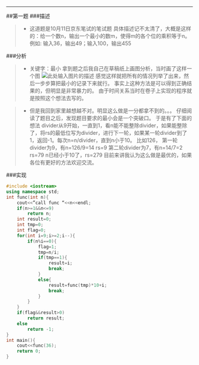 -----
<!-- toc -->
##第一题
###描述
> * 这道题是10月11日京东笔试的笔试题
具体描述记不太清了，大概是这样的：给一个数n，输出一个最小的数m，使得m的各个位的乘积等于n。
例如: 输入36，输出49；输入100，输出455

###分析
> * 关键字：最小
拿到题之后我自己在草稿纸上画图分析，当时画了这样一个图
![此处输入图片的描述][1]
感觉这样就把所有的情况列举了出来，然后一步步算把最小的记录下来就行。
事实上这种方法是可以得到正确结果的，但明显是非常暴力的。
由于时间关系当时在卷子上实现的程序就是按照这个想法去写的。

> * 但是我回到家里越想越不对。明显这么做是一分都拿不到的。。。
仔细阅读了题目之后，发现题目要求的最小会是一个突破口。
于是有了下面的想法
divider从9开始，一直到1，看n能不能整除divider，如果能整除了，将rs的最低位写为divider，进行下一轮，如果某一轮divider到了1，返回-1。每次n=n/divider，直到n小于10。
比如126，
第一轮divider为9，有n=126/9=14  rs=9
第二轮divider为7，有n=14/7=2    rs=79 
n已经小于10了，rs=279 
目前来讲我认为这么做是最优的，如果各位有更好的方法欢迎交流。

###实现
```c++
#include <iostream>
using namespace std;
int func(int n){
    cout<<”call func “<<n<<endl;
    if(n>=1&&n<=9) 
        return n;
    int result=0;
    int tmp=0;
    int flag=0;
    for(int i=9;i>=2;i--){
        if(n%i==0){
            flag=1;
            tmp=n/i;
            if(tmp==1){
                result=i;
                break;
            }
            else{
                result=func(tmp)*10+i;
                break;
            }
        }       
    }
    if(flag&&result>0)
        return result;
    else 
        return -1;
}
int main(){
    cout<<func(36);
    return 0; 
}
```




[1]: http://soloimage-soloimage.stor.sinaapp.com/original/48d6ddd3b0f29a444df540cb94871a07.png
